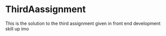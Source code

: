 # ThirdAassignment
This is the solution to the third assignment given in front end development skill up imo
